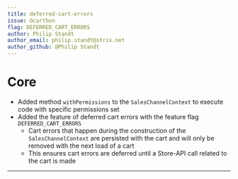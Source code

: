 ```yaml
---
title: deferred-cart-errors
issue: Ocarthon
flag: DEFERRED_CART_ERRORS
author: Philip Standt
author_email: philip.standt@strix.net
author_github: @Philip Standt
---
```

# Core
* Added method `withPermissions` to the `SalesChannelContext` to execute code with specific permissions set
* Added the feature of deferred cart errors with the feature flag `DEFERRED_CART_ERRORS`
  * Cart errors that happen during the construction of the `SalesChannelContext` are persisted with the cart and will only be removed with the next load of a cart
  * This ensures cart errors are deferred until a Store-API call related to the cart is made
___
